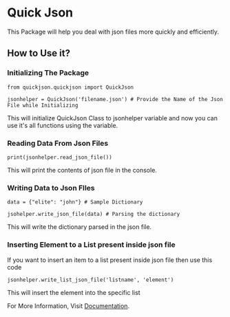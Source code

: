# Quick Json

This Package will help you deal with json files more quickly and efficiently.

## How to Use it?

### Initializing The Package

```
from quickjson.quickjson import QuickJson

jsonhelper = QuickJson('filename.json') # Provide the Name of the Json File while Initializing
```
This will initialize QuickJson Class to jsonhelper variable and now you can use it's all functions using the variable.

### Reading Data From Json Files

```
print(jsonhelper.read_json_file())
```
This will print the contents of json file in the console.

### Writing Data to Json FIles

```
data = {"elite": "john"} # Sample Dictionary

jsohelper.write_json_file(data) # Parsing the dictionary
```
This will write the dictionary parsed in the json file.

### Inserting Element to a List present inside json file

If you want to insert an item to a list present inside json file then use this code
```
jsonhelper.write_list_json_file('listname', 'element')
```
This will insert the element into the specific list

For More Information, Visit [Documentation](https://quickjson.readthedocs.io/).
